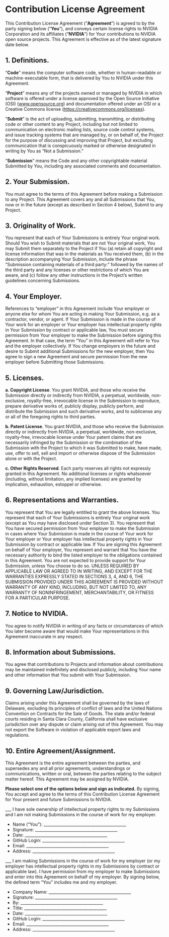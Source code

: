 # Contribution License Agreement

This Contribution License Agreement (“**Agreement**”) is agreed to by the party signing below (“**You**”),
and conveys certain license rights to NVIDIA Corporation and its affiliates (“**NVIDIA**”) for Your
contributions to NVIDIA open source projects. This Agreement is effective as of the latest signature
date below.

## 1. Definitions.

“**Code**” means the computer software code, whether in human-readable or machine-executable form,
that is delivered by You to NVIDIA under this Agreement.

“**Project**” means any of the projects owned or managed by NVIDIA in which software is offered under
a license approved by the Open Source Initiative (OSI) (www.opensource.org) and documentation
offered under an OSI or a Creative Commons license (https://creativecommons.org/licenses).

“**Submit**” is the act of uploading, submitting, transmitting, or distributing code or other content to any
Project, including but not limited to communication on electronic mailing lists, source code control
systems, and issue tracking systems that are managed by, or on behalf of, the Project for the purpose of
discussing and improving that Project, but excluding communication that is conspicuously marked or
otherwise designated in writing by You as “Not a Submission.”

“**Submission**” means the Code and any other copyrightable material Submitted by You, including any
associated comments and documentation.

## 2. Your Submission.
You must agree to the terms of this Agreement before making a Submission to any
Project. This Agreement covers any and all Submissions that You, now or in the future (except as
described in Section 4 below), Submit to any Project.

## 3. Originality of Work.
You represent that each of Your Submissions is entirely Your original work.
Should You wish to Submit materials that are not Your original work, You may Submit them separately
to the Project if You (a) retain all copyright and license information that was in the materials as You
received them, (b) in the description accompanying Your Submission, include the phrase “Submission
containing materials of a third party:” followed by the names of the third party and any licenses or other
restrictions of which You are aware, and (c) follow any other instructions in the Project’s written
guidelines concerning Submissions.

## 4. Your Employer.
References to “employer” in this Agreement include Your employer or anyone else
for whom You are acting in making Your Submission, e.g. as a contractor, vendor, or agent. If Your
Submission is made in the course of Your work for an employer or Your employer has intellectual
property rights in Your Submission by contract or applicable law, You must secure permission from Your
employer to make the Submission before signing this Agreement. In that case, the term “You” in this
Agreement will refer to You and the employer collectively. If You change employers in the future and
desire to Submit additional Submissions for the new employer, then You agree to sign a new Agreement
and secure permission from the new employer before Submitting those Submissions.


## 5. Licenses.

**a. Copyright License**. You grant NVIDIA, and those who receive the Submission directly or
indirectly from NVIDIA, a perpetual, worldwide, non-exclusive, royalty-free, irrevocable license in the
Submission to reproduce, prepare derivative works of, publicly display, publicly perform, and distribute
the Submission and such derivative works, and to sublicense any or all of the foregoing rights to third
parties.

**b. Patent License**. You grant NVIDIA, and those who receive the Submission directly or
indirectly from NVIDIA, a perpetual, worldwide, non-exclusive, royalty-free, irrevocable license under
Your patent claims that are necessarily infringed by the Submission or the combination of the
Submission with the Project to which it was Submitted to make, have made, use, offer to sell, sell and
import or otherwise dispose of the Submission alone or with the Project.

**c. Other Rights Reserved**. Each party reserves all rights not expressly granted in this Agreement.
No additional licenses or rights whatsoever (including, without limitation, any implied licenses) are
granted by implication, exhaustion, estoppel or otherwise.

## 6. Representations and Warranties.
You represent that You are legally entitled to grant the above
licenses. You represent that each of Your Submissions is entirely Your original work (except as You may
have disclosed under Section 3). You represent that You have secured permission from Your employer to
make the Submission in cases where Your Submission is made in the course of Your work for Your
employer or Your employer has intellectual property rights in Your Submission by contract or applicable
law. If You are signing this Agreement on behalf of Your employer, You represent and warrant that You
have the necessary authority to bind the listed employer to the obligations contained in this Agreement.
You are not expected to provide support for Your Submission, unless You choose to do so. UNLESS
REQUIRED BY APPLICABLE LAW OR AGREED TO IN WRITING, AND EXCEPT FOR THE WARRANTIES
EXPRESSLY STATED IN SECTIONS 3, 4, AND 6, THE SUBMISSION PROVIDED UNDER THIS AGREEMENT IS
PROVIDED WITHOUT WARRANTY OF ANY KIND, INCLUDING, BUT NOT LIMITED TO, ANY WARRANTY OF
NONINFRINGEMENT, MERCHANTABILITY, OR FITNESS FOR A PARTICULAR PURPOSE.

## 7. Notice to NVIDIA.
You agree to notify NVIDIA in writing of any facts or circumstances of which
You later become aware that would make Your representations in this Agreement inaccurate in any
respect.

## 8. Information about Submissions.
You agree that contributions to Projects and information about
contributions may be maintained indefinitely and disclosed publicly, including Your name and other
information that You submit with Your Submission.

## 9. Governing Law/Jurisdiction.
Claims arising under this Agreement shall be governed by the laws of Delaware, excluding its principles of conflict of laws and the United Nations Convention on Contracts for the Sale of Goods. The state and/or federal courts residing in Santa Clara County, California shall have exclusive jurisdiction over any dispute or claim arising out of this Agreement. You may not export the Software in violation of applicable export laws and regulations.

## 10. Entire Agreement/Assignment.
This Agreement is the entire agreement between the parties, and
supersedes any and all prior agreements, understandings or communications, written or oral, between
the parties relating to the subject matter hereof. This Agreement may be assigned by NVIDIA.




**Please select one of the options below and sign as indicated.** By signing, You accept and agree to the
terms of this Contribution License Agreement for Your present and future Submissions to NVIDIA.

___ I have sole ownership of intellectual property rights to my Submissions and I am not making
Submissions in the course of work for my employer.

- Name (“You”): _________________________________________
- Signature: _________________________________________
- Date: _________________________________________
- GitHub Login: _________________________________________
- Email: _________________________________________
- Address: _________________________________________

___ I am making Submissions in the course of work for my employer (or my employer has intellectual
property rights in my Submissions by contract or applicable law). I have permission from my
employer to make Submissions and enter into this Agreement on behalf of my employer. By signing
below, the defined term “You” includes me and my employer.

- Company Name: _________________________________________
- Signature: _________________________________________
- By: _________________________________________
- Title: _________________________________________
- Date: _________________________________________
- GitHub Login: _________________________________________
- Email: _________________________________________
- Address: _________________________________________
